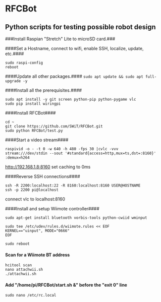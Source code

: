 # RFCBot #
## Python scripts for testing possible robot design ##

###Install Raspian "Stretch" Lite to microSD card.###

####Set a Hostname, connect to wifi, enable SSH, localize, update, etc.####
```
sudo raspi-config
reboot
```

####Update all other packages.####
`sudo apt update && sudo apt full-upgrade -y`

####Install all the prerequisites.####
```
sudo apt install -y git screen python-pip python-pygame vlc
sudo pip install wiringpi
```

####Install RFCBot####
```
cd ~
git clone https://github.com/SWiT/RFCBot.git
sudo python RFCBot/test.py
```

####Start a video stream####
```
raspivid -o - -t 0 -w 640 -h 480 -fps 30 |cvlc -vvv stream:///dev/stdin --sout '#standard{access=http,mux=ts,dst=:8160}' :demux=h264
```
http://192.168.1.8:8160
set caching to 0ms


####Reverse SSH connections####
```
ssh -R 2200:localhost:22 -R 8160:localhost:8160 USER@HOSTNAME
ssh -p 2200 pi@localhost
```
connect vlc to localhost:8160

####Install and setup Wiimote controller####
```
sudo apt-get install bluetooth vorbis-tools python-cwiid wminput

sudo tee /etc/udev/rules.d/wiimote.rules << EOF
KERNEL=="uinput", MODE="0666"
EOF

sudo reboot
```

#### Scan for a Wiimote BT address ####
```
hcitool scan
nano attachwii.sh
./attachwii.sh
```

#### Add "/home/pi/RFCBot/start.sh &" before the "exit 0" line ####
```
sudo nano /etc/rc.local
```
